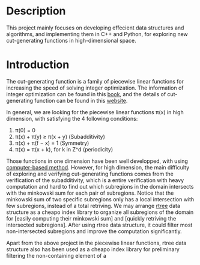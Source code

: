 # Description

This project mainly focuses on developing effecient data structures and algorithms, and implementing them in C++ and Python, for exploring new cut-generating functions in high-dimensional space.

# Introduction

The cut-generating function is a family of piecewise linear functions for increasing the speed of solving integer optimization. The information of integer optimization can be found in this [book](https://link.springer.com/book/10.1007/978-3-319-11008-0), and the details of cut-generating function can be found in this [website](https://www.math.ucdavis.edu/~mkoeppe/art/infinite-group/).

In general, we are looking for the piecewise linear functions π(x) in high dimension, with satisfying the 4 following conditions:

1. π(0) = 0
2. π(x) + π(y) ≥ π(x + y) (Subadditivity)
3. π(x) + π(f − x) = 1 (Symmetry)
4. π(x) = π(x + k), for k in Z^d (periodicity)

Those functions in one dimension have been well developped, with using [computer-based method](http://www.optimization-online.org/DB_FILE/2014/11/4646.pdf). However, for high dimension, the main difficulty of exploring and verifying cut-generating functions comes from the verification of the subadditivity, which is a entire verification with heavy computation and hard to find out which subregions in the domain intersects with the minkowski sum for each pair of subregions. Notice that the minkowski sum of two specific subregions only has a local intersection with few subregions, instead of a total retriving. We may arrange [rtree](https://en.wikipedia.org/wiki/R-tree) data structure as a cheapo index library to organize all subregions of the domain for [easily computing their minkowski sum] and [quickly retriving the intersected subregions]. After using rtree data structure, it could filter most non-intersected subregions and improve the computation significantly.

Apart from the above project in the piecewise linear functions, rtree data structure also has been used as a cheapo index library for preliminary filtering the non-containing element of a 
